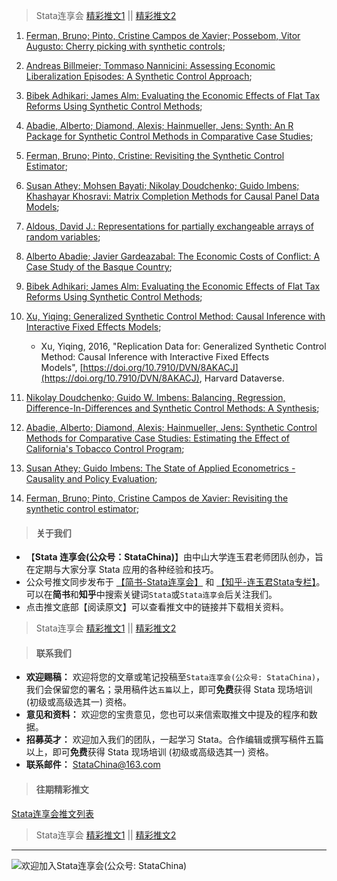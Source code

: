 > Stata连享会 [精彩推文1](https://gitee.com/arlionn/stata_training/blob/master/README.md)  || [精彩推文2](https://github.com/arlionn/stata/blob/master/README.md)



 1) [Ferman, Bruno; Pinto, Cristine Campos de Xavier; Possebom, Vitor Augusto: Cherry picking with synthetic controls](https://socionet.ru/publication.xml?h=repec:fgv:eesptd:420);  
 2) [Andreas Billmeier; Tommaso Nannicini: Assessing Economic Liberalization Episodes: A Synthetic Control Approach](https://socionet.ru/publication.xml?h=repec:tpr:restat:v:95:y:2013:i:3:p:983-1001);  
 3) [Bibek Adhikari; James Alm: Evaluating the Economic Effects of Flat Tax Reforms Using Synthetic Control Methods](https://socionet.ru/publication.xml?h=repec:tul:wpaper:1615);  
 4) [Abadie, Alberto; Diamond, Alexis; Hainmueller, Jens: Synth: An R Package for Synthetic Control Methods in Comparative Case Studies](https://socionet.ru/publication.xml?h=repec:jss:jstsof:v:042:i13);  
 5) [Ferman, Bruno; Pinto, Cristine: Revisiting the Synthetic Control Estimator](https://socionet.ru/publication.xml?h=repec:pra:mprapa:73982);  
 6) [Susan Athey; Mohsen Bayati; Nikolay Doudchenko; Guido Imbens; Khashayar Khosravi: Matrix Completion Methods for Causal Panel Data Models](https://socionet.ru/publication.xml?h=repec:arx:papers:1710.10251);  
 7) [Aldous, David J.: Representations for partially exchangeable arrays of random variables](https://socionet.ru/publication.xml?h=repec:eee:jmvana:v:11:y:1981:i:4:p:581-598);  
 8) [Alberto Abadie; Javier Gardeazabal: The Economic Costs of Conflict: A Case Study of the Basque Country](https://socionet.ru/publication.xml?h=repec:aea:aecrev:v:93:y:2003:i:1:p:113-132);  
 9) [Bibek Adhikari; James Alm: Evaluating the Economic Effects of Flat Tax Reforms Using Synthetic Control Methods](https://socionet.ru/publication.xml?h=repec:sej:ancoec:v:83:2:y:2016:p:437-463);  
10) [Xu, Yiqing: Generalized Synthetic Control Method: Causal Inference with Interactive Fixed Effects Models](https://socionet.ru/publication.xml?h=repec:cup:polals:v:25:y:2017:i:01:p:57-76_00);  
     - Xu, Yiqing, 2016, "Replication Data for: Generalized Synthetic Control Method: Causal Inference with Interactive Fixed Effects Models", [https://doi.org/10.7910/DVN/8AKACJ](https://doi.org/10.7910/DVN/8AKACJ), Harvard Dataverse.

 11) [Nikolay Doudchenko; Guido W. Imbens: Balancing, Regression, Difference-In-Differences and Synthetic Control Methods: A Synthesis](https://socionet.ru/publication.xml?h=repec:nbr:nberwo:22791);  
 12) [Abadie, Alberto; Diamond, Alexis; Hainmueller, Jens: Synthetic Control Methods for Comparative Case Studies: Estimating the Effect of California's Tobacco Control Program](https://socionet.ru/publication.xml?h=repec:bes:jnlasa:v:105:i:490:y:2010:p:493-505);  
 13) [Susan Athey; Guido Imbens: The State of Applied Econometrics - Causality and Policy Evaluation](https://socionet.ru/publication.xml?h=repec:arx:papers:1607.00699);  
 14) [Ferman, Bruno; Pinto, Cristine Campos de Xavier: Revisiting the synthetic control estimator](https://socionet.ru/publication.xml?h=repec:fgv:eesptd:421);  



>#### 关于我们

- 【**Stata 连享会(公众号：StataChina)**】由中山大学连玉君老师团队创办，旨在定期与大家分享 Stata 应用的各种经验和技巧。
- 公众号推文同步发布于 [【简书-Stata连享会】](https://www.jianshu.com/u/69a30474ef33) 和 [【知乎-连玉君Stata专栏】](https://zhuanlan.zhihu.com/arlion)。可以在**简书**和**知乎**中搜索关键词`Stata`或`Stata连享会`后关注我们。
- 点击推文底部【阅读原文】可以查看推文中的链接并下载相关资料。
> Stata连享会 [精彩推文1](https://gitee.com/arlionn/stata_training/blob/master/README.md)  || [精彩推文2](https://github.com/arlionn/stata/blob/master/README.md)


>#### 联系我们

- **欢迎赐稿：** 欢迎将您的文章或笔记投稿至`Stata连享会(公众号: StataChina)`，我们会保留您的署名；录用稿件达`五篇`以上，即可**免费**获得 Stata 现场培训 (初级或高级选其一) 资格。
- **意见和资料：** 欢迎您的宝贵意见，您也可以来信索取推文中提及的程序和数据。
- **招募英才：** 欢迎加入我们的团队，一起学习 Stata。合作编辑或撰写稿件五篇以上，即可**免费**获得 Stata 现场培训 (初级或高级选其一) 资格。
- **联系邮件：** StataChina@163.com

>#### 往期精彩推文
[Stata连享会推文列表](https://www.jianshu.com/p/de82fdc2c18a)

> Stata连享会 [精彩推文1](https://gitee.com/arlionn/stata_training/blob/master/README.md)  || [精彩推文2](https://github.com/arlionn/stata/blob/master/README.md)



---
![欢迎加入Stata连享会(公众号: StataChina)](http://upload-images.jianshu.io/upload_images/7692714-4d268bf051adb168.jpg?imageMogr2/auto-orient/strip%7CimageView2/2/w/1240 "扫码关注 Stata 连享会")
